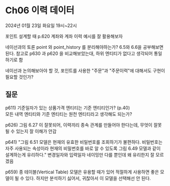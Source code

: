 # Ch06 이력 데이터

2024년 01월 23일 화요일 19시~22시

포인트 설계할 때 p.620 계좌와 계좌 이력 예시를 잘 활용해보자

네이선과의 토론 point 와 point_history 를 분리해야하는가?
6.5와 6.6을 공부해보면 된다.
참고로 p630 과 p620 을 비교해보았는대, 하위 엔티티가 없다고 생각되어 통일하기로 함

네이선과 논의해보아야 할 것, 
포인트를 사용한 "주문"과 "주문이력"에 대해서도 구현이 필요할 것인가?

## 질문

p611) 기준일자가 있는 상품가격 엔티티는 기준 엔티티인가? (p.40)  
모든 내역 엔티티와 기준 엔티티는 원천 엔티티라고 생각해도 되는가?

p626) 그림 6.27 이 잘못되어, 이력끼리 종속 관계를 만들어야 한다는데, 무엇이 잘못될 수 있는지 잘 이해가 안감

p641) "그림 6.51 모델은 현재의 유효한 비밀번호를 조회하기가 불편하다. 비밀번호는 자주 사용되는 속성이라 현재의 비밀번호를 바로 알 수 있도록 그림 6.49 모델과 같이 설계하는게 유리하다." 변경일자와 입력일자 네이밍만 다를 뿐인데 왜 유리한지 잘 모르겠음

p659) 종 테이블(Vertical Table) 모델은 유용할 때가 있어 적절하게 사용하면 좋은 모델이 될 수 있다. 하지만 분석하기 싫어서, 귀찮아서 이 모델을 선택해선 안 된다.